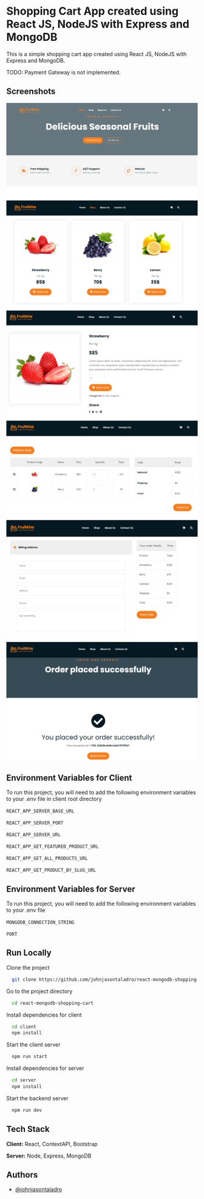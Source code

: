 
# Shopping Cart App created using React JS, NodeJS with Express and MongoDB

This is a simple shopping cart app created using React JS, NodeJS with Express and MongoDB.

TODO: Payment Gateway is not implemented.




## Screenshots

![App Screenshot](https://raw.githubusercontent.com/johnjasontaladro/react-mongodb-shopping-cart/master/screenshots/screenshot1.PNG)
![App Screenshot](https://raw.githubusercontent.com/johnjasontaladro/react-mongodb-shopping-cart/master/screenshots/screenshot2.PNG)
![App Screenshot](https://raw.githubusercontent.com/johnjasontaladro/react-mongodb-shopping-cart/master/screenshots/screenshot3.PNG)
![App Screenshot](https://raw.githubusercontent.com/johnjasontaladro/react-mongodb-shopping-cart/master/screenshots/screenshot4.PNG)
![App Screenshot](https://raw.githubusercontent.com/johnjasontaladro/react-mongodb-shopping-cart/master/screenshots/screenshot5.PNG)
![App Screenshot](https://raw.githubusercontent.com/johnjasontaladro/react-mongodb-shopping-cart/master/screenshots/screenshot6.PNG)


## Environment Variables for Client

To run this project, you will need to add the following environment variables to your .env file in client root directory

`REACT_APP_SERVER_BASE_URL`

`REACT_APP_SERVER_PORT`

`REACT_APP_SERVER_URL`

`REACT_APP_GET_FEATURED_PRODUCT_URL`

`REACT_APP_GET_ALL_PRODUCTS_URL`

`REACT_APP_GET_PRODUCT_BY_SLUG_URL`

## Environment Variables for Server

To run this project, you will need to add the following environment variables to your .env file

`MONGODB_CONNECTION_STRING`

`PORT`
## Run Locally

Clone the project

```bash
  git clone https://github.com/johnjasontaladro/react-mongodb-shopping-cart.git
```

Go to the project directory

```bash
  cd react-mongodb-shopping-cart
```

Install dependencies for client

```bash
  cd client
  npm install
```

Start the client server

```bash
  npm run start
```

Install dependencies for server

```bash
  cd server
  npm install
```
Start the backend server

```bash
  npm run dev
```
## Tech Stack

**Client:** React, ContextAPI, Bootstrap

**Server:** Node, Express, MongoDB


## Authors

- [@johnjasontaladro](https://github.com/johnjasontaladro)

